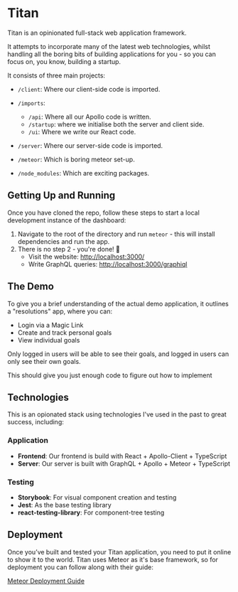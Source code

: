 # Titan

Titan is an opinionated full-stack web application framework.

It attempts to incorporate many of the latest web technologies, whilst handling all the boring bits of building applications for you - so you can focus on, you know, building a startup.

It consists of three main projects:

- `/client`: Where our client-side code is imported.
- `/imports`:
  - `/api`: Where all our Apollo code is written.
  - `/startup`: where we initialise both the server and client side.
  - `/ui`: Where we write our React code.
- `/server`: Where our server-side code is imported.

- `/meteor`: Which is boring meteor set-up.
- `/node_modules`: Which are exciting packages.

## Getting Up and Running

Once you have cloned the repo, follow these steps to start a local development instance of the dashboard:

1. Navigate to the root of the directory and run `meteor` - this will install dependencies and run the app.
2. There is no step 2 - you're done! 🎉
   - Visit the website: [http://localhost:3000/](http://localhost:3000/)
   - Write GraphQL queries: [http://localhost:3000/graphiql](http://localhost:3000/graphiql)

## The Demo

To give you a brief understanding of the actual demo application, it outlines a "resolutions" app, where you can:

- Login via a Magic Link
- Create and track personal goals
- View individual goals

Only logged in users will be able to see their goals, and logged in users can only see their own goals.

This should give you just enough code to figure out how to implement

## Technologies

This is an opionated stack using technologies I've used in the past to great success, including:

### Application

- **Frontend**: Our frontend is build with React + Apollo-Client + TypeScript
- **Server**: Our server is built with GraphQL + Apollo + Meteor + TypeScript

### Testing

- **Storybook**: For visual component creation and testing
- **Jest**: As the base testing library
- **react-testing-library**: For component-tree testing

## Deployment

Once you’ve built and tested your Titan application, you need to put it online to show it to the world. Titan uses Meteor as it's base framework, so for deployment you can follow along with their guide:

[Meteor Deployment Guide](https://guide.meteor.com/deployment.html)
